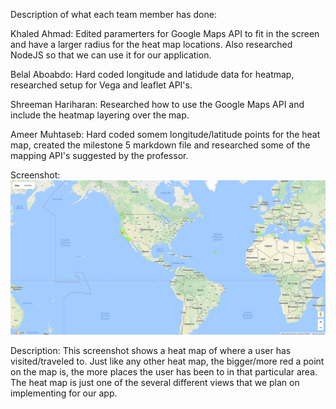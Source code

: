 Description of what each team member has done:
  
  Khaled Ahmad: Edited paramerters for Google Maps API to fit in the screen and have a larger radius for the heat map locations. Also researched NodeJS so that we can use it for our application. 
  
  Belal Aboabdo: Hard coded longitude and latidude data for heatmap, researched setup for Vega and leaflet API's. 
  
  Shreeman Hariharan: Researched how to use the Google Maps API and include the heatmap layering over the map.
  
  Ameer Muhtaseb: Hard coded somem longitude/latitude points for the heat map, created the milestone 5 markdown file and
  researched some of the mapping API's suggested by the professor.
  
Screenshot:
  ![alt tag](https://github.com/ameezus/cogs121/blob/master/heatmapscreenshot.PNG)

Description:
  This screenshot shows a heat map of where a user has visited/traveled to. Just like any other heat map, the bigger/more red
  a point on the map is, the more places the user has been to in that particular area. The heat map is just one of the several
  different views that we plan on implementing for our app.
